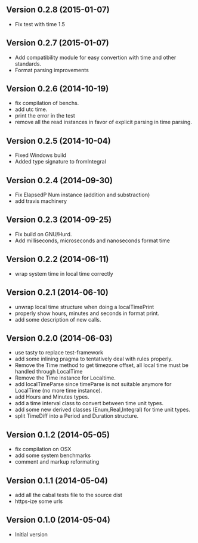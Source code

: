 ## Version 0.2.8 (2015-01-07)

- Fix test with time 1.5

## Version 0.2.7 (2015-01-07)

- Add compatibility module for easy convertion with time and other standards.
- Format parsing improvements

## Version 0.2.6 (2014-10-19)

- fix compilation of benchs.
- add utc time.
- print the error in the test
- remove all the read instances in favor of explicit parsing in time parsing.

## Version 0.2.5 (2014-10-04)

- Fixed Windows build
- Added type signature to fromIntegral

## Version 0.2.4 (2014-09-30)

- Fix ElapsedP Num instance (addition and substraction)
- add travis machinery

## Version 0.2.3 (2014-09-25)

- Fix build on GNU/Hurd.
- Add milliseconds, microseconds and nanoseconds format time

## Version 0.2.2 (2014-06-11)

- wrap system time in local time correctly

## Version 0.2.1 (2014-06-10)

- unwrap local time structure when doing a localTimePrint
- properly show hours, minutes and seconds in format print.
- add some description of new calls.

## Version 0.2.0 (2014-06-03)

- use tasty to replace test-framework
- add some inlining pragma to tentatively deal with rules properly.
- Remove the Time method to get timezone offset, all local time must be handled
  through LocalTime
- Remove the Time instance for Localtime.
- add localTimeParse since timeParse is not suitable anymore for LocalTime (no
  more time instance).
- add Hours and Minutes types.
- add a time interval class to convert between time unit types.
- add some new derived classes (Enum,Real,Integral) for time unit types.
- split TimeDiff into a Period and Duration structure.

## Version 0.1.2 (2014-05-05)

- fix compilation on OSX
- add some system benchmarks
- comment and markup reformating

## Version 0.1.1 (2014-05-04)

- add all the cabal tests file to the source dist
- https-ize some urls

## Version 0.1.0 (2014-05-04)

- Initial version
